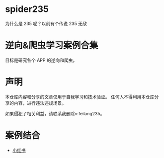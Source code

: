 # spider235
为什么是 235 呢？以前有个传说 235 无敌

# 逆向&爬虫学习案例合集

目标是研究各个 APP 的逆向和爬虫。

# 声明
本仓库内容和分享的文章仅用于自我学习和技术验证。
任何人不得利用本仓库分享的内容，进行违法违规场景。

如果侵犯了相关利益，请联系我删除v:feilang235。


# 案例结合
* [小红书](https://github.com/feilang235/spider235/tree/main/%E5%B0%8F%E7%BA%A2%E4%B9%A6)